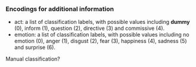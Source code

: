 ### Encodings for additional information
- act: a list of classification labels, with possible values including __dummy__ (0), inform (1), question (2), directive (3) and commissive (4).
- emotion: a list of classification labels, with possible values including no emotion (0), anger (1), disgust (2), fear (3), happiness (4), sadness (5) and surprise (6).

Manual classification?